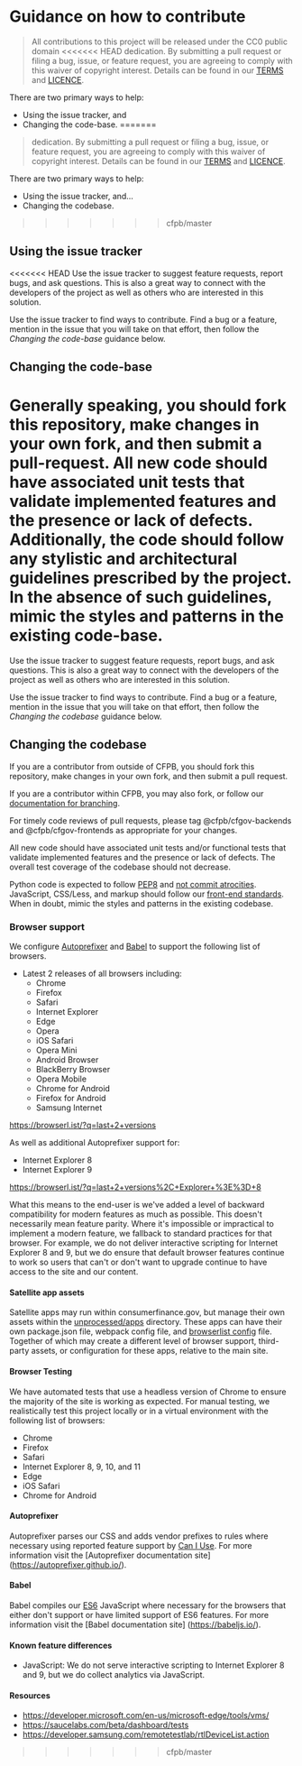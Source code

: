 # Guidance on how to contribute

> All contributions to this project will be released under the CC0 public domain
<<<<<<< HEAD
> dedication. By submitting a pull request or filing a bug, issue, or 
> feature request, you are agreeing to comply with this waiver of copyright interest.
> Details can be found in our [TERMS](TERMS.md) and [LICENCE](LICENSE).


There are two primary ways to help: 
 - Using the issue tracker, and 
 - Changing the code-base.
=======
> dedication. By submitting a pull request or filing a bug, issue, or
> feature request, you are agreeing to comply with this waiver of copyright interest.
> Details can be found in our [TERMS](TERMS.md) and [LICENCE](LICENSE).

There are two primary ways to help:
 - Using the issue tracker, and…
 - Changing the codebase.
>>>>>>> cfpb/master


## Using the issue tracker

<<<<<<< HEAD
Use the issue tracker to suggest feature requests, report bugs, and ask questions. 
This is also a great way to connect with the developers of the project as well
as others who are interested in this solution.  

Use the issue tracker to find ways to contribute. Find a bug or a feature, mention in
the issue that you will take on that effort, then follow the _Changing the code-base_ 
guidance below.


## Changing the code-base

Generally speaking, you should fork this repository, make changes in your
own fork, and then submit a pull-request. All new code should have associated unit
tests that validate implemented features and the presence or lack of defects. 
Additionally, the code should follow any stylistic and architectural guidelines 
prescribed by the project. In the absence of such guidelines, mimic the styles
and patterns in the existing code-base.
=======
Use the issue tracker to suggest feature requests, report bugs, and ask questions.
This is also a great way to connect with the developers of the project as well
as others who are interested in this solution.

Use the issue tracker to find ways to contribute.
Find a bug or a feature, mention in the issue that you will take on that effort,
then follow the _Changing the codebase_ guidance below.


## Changing the codebase

If you are a contributor from outside of CFPB, you should fork this repository,
make changes in your own fork, and then submit a pull request.

If you are a contributor within CFPB, you may also fork, or follow our
[documentation for branching](https://cfpb.github.io/cfgov-refresh/branching-merging/).

For timely code reviews of pull requests, please tag @cfpb/cfgov-backends and
@cfpb/cfgov-frontends as appropriate for your changes.

All new code should have associated unit tests and/or functional tests that
validate implemented features and the presence or lack of defects.
The overall test coverage of the codebase should not decrease.

Python code is expected to follow
[PEP8](https://www.python.org/dev/peps/pep-0008/) and
[not commit atrocities](https://www.youtube.com/watch?v=wf-BqAjZb8M).
JavaScript, CSS/Less, and markup should follow our
[front-end standards](https://github.com/cfpb/development).
When in doubt, mimic the styles and patterns in the existing codebase.

### Browser support

We configure [Autoprefixer](#autoprefixer) and [Babel](#babel) to support the
following list of browsers.

- Latest 2 releases of all browsers including:
    - Chrome
    - Firefox
    - Safari
    - Internet Explorer
    - Edge
    - Opera
    - iOS Safari
    - Opera Mini
    - Android Browser
    - BlackBerry Browser
    - Opera Mobile
    - Chrome for Android
    - Firefox for Android
    - Samsung Internet

https://browserl.ist/?q=last+2+versions

As well as additional Autoprefixer support for:

- Internet Explorer 8
- Internet Explorer 9

https://browserl.ist/?q=last+2+versions%2C+Explorer+%3E%3D+8

What this means to the end-user is we've added a level of backward
compatibility for modern features as much as possible. This doesn't
necessarily mean feature parity. Where it's impossible or impractical to
implement a modern feature, we fallback to standard practices for that browser.
For example, we do not deliver interactive scripting
for Internet Explorer 8 and 9,
but we do ensure that default browser features continue to work so users
that can't or don't want to upgrade continue to have access to the site and
our content.

#### Satellite app assets

Satellite apps may run within consumerfinance.gov, but manage their own assets
within the
[unprocessed/apps](https://github.com/cfpb/cfgov-refresh/tree/master/cfgov/unprocessed/apps)
directory. These apps can have their own package.json file, webpack config file,
and
[browserlist config](https://github.com/browserslist/browserslist#config-file)
file. Together of which may create a different level of browser support,
third-party assets, or configuration for these apps, relative to the main site.

#### Browser Testing

We have automated tests that use a headless version of Chrome to ensure
the majority of the site is working as expected. For manual testing, we
realistically test this project locally or in a virtual environment with the
following list of browsers:

- Chrome
- Firefox
- Safari
- Internet Explorer 8, 9, 10, and 11
- Edge
- iOS Safari
- Chrome for Android

#### Autoprefixer

Autoprefixer parses our CSS and adds vendor prefixes to rules where necessary
using reported feature support by [Can I Use](https://caniuse.com/). For more
information visit the [Autoprefixer documentation site]
(https://autoprefixer.github.io/).

#### Babel

Babel compiles our [ES6](http://es6-features.org/) JavaScript where necessary
for the browsers that either don't support or have limited support of ES6
features. For more information visit the [Babel documentation site]
(https://babeljs.io/).

#### Known feature differences

- JavaScript:
  We do not serve interactive scripting to Internet Explorer 8 and 9,
  but we do collect analytics via JavaScript.

#### Resources

- https://developer.microsoft.com/en-us/microsoft-edge/tools/vms/
- https://saucelabs.com/beta/dashboard/tests
- https://developer.samsung.com/remotetestlab/rtlDeviceList.action
>>>>>>> cfpb/master
